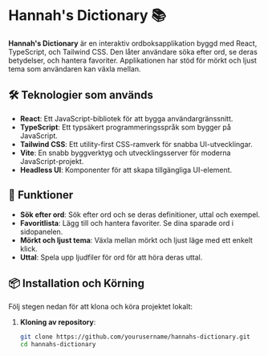 
# Hannah's Dictionary 📚

**Hannah's Dictionary** är en interaktiv ordboksapplikation byggd med React, TypeScript, och Tailwind CSS. Den låter användare söka efter ord, se deras betydelser, och hantera favoriter. Applikationen har stöd för mörkt och ljust tema som användaren kan växla mellan.

## 🛠️ Teknologier som används

- **React**: Ett JavaScript-bibliotek för att bygga användargränssnitt.
- **TypeScript**: Ett typsäkert programmeringsspråk som bygger på JavaScript.
- **Tailwind CSS**: Ett utility-first CSS-ramverk för snabba UI-utvecklingar.
- **Vite**: En snabb byggverktyg och utvecklingsserver för moderna JavaScript-projekt.
- **Headless UI**: Komponenter för att skapa tillgängliga UI-element.

## 🎨 Funktioner

- **Sök efter ord**: Sök efter ord och se deras definitioner, uttal och exempel.
- **Favoritlista**: Lägg till och hantera favoriter. Se dina sparade ord i sidopanelen.
- **Mörkt och ljust tema**: Växla mellan mörkt och ljust läge med ett enkelt klick.
- **Uttal**: Spela upp ljudfiler för ord för att höra deras uttal.

## 📦 Installation och Körning

Följ stegen nedan för att klona och köra projektet lokalt:

1. **Kloning av repository**:
   ```bash
   git clone https://github.com/yourusername/hannahs-dictionary.git
   cd hannahs-dictionary
